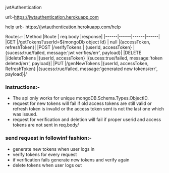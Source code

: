jwtAuthentication

url:-https://jwtauthentication.herokuapp.com

help url:- https://jwtauthentication.herokuapp.com/help

Routes:-
 |Method     |Route                                   | req.body                              |response|
 |------|------|------|------|
 |GET        |/getTokens?userId=${mongoDb object Id}  | null                                  |{accessToken, refreshToken}|
 |POST       |/verifyTokens                           | {userId, accessToken}                 |{sucess:true/failed, message:'jwt verifies/err', payload}|
 |DELETE     |/deleteTokens                           |{userId, accessToken}                  |{sucess:true/failed, message:'token deleted/err', payload}|
 |PUT        |/genNewTokens                           |{userId, accessToken, RefreshToken}    |{sucess:true/failed, message:'generated new tokens/err', payload}|/

### instructions:-
 -  The api only works for unique mongoDB.Schema.Types.ObjectID.
-  request for new tokens will fail if old access tokens are still valid or refresh token is invalid or the access token sent is not the last one which was issued.
-  request for verification and deletion will fail if proper userid and access tokens are not sent in req.body/


### send request in followinf fashion:-
- generate new tokens when user logs in
-  verify tokens for every request
-  if verification fails generate new tokens and verify again
-  delete tokens when user logs out

